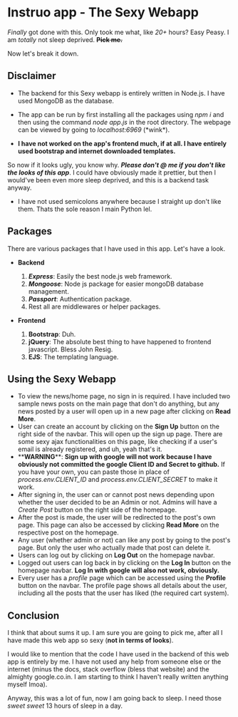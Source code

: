 # Instruo app - The Sexy Webapp

*Finally* got done with this. Only took me what, like *20+* hours? Easy Peasy. I am *totally* not sleep deprived. ~~**Pick me.**~~

Now let's break it down. 
## Disclaimer

* The backend for this Sexy webapp is entirely written in Node.js. I have used MongoDB as the database.
* The app can be run by first installing all the packages using *npm i* and then using the command *node app.js* in the root directory. The webpage can be viewed by going to *localhost:6969* (\*wink\*).

* **I have not worked on the app's frontend much, if at all. I have entirely used bootstrap and internet downloaded templates.**

So now if it looks ugly, you know why. ***Please don't @ me if you don't like the looks of this app***. I could have obviously made it prettier, but then I would've been even more sleep deprived, and this is a backend task anyway.
* I have not used semicolons anywhere because I straight up don't like them. Thats the sole reason I main Python lel.

## Packages
There are various packages that I have used in this app. Let's have a look.

* **Backend**
  1. ***Express***:  Easily the best node.js web framework.
  1. ***Mongoose***: Node js package for easier mongoDB database management.
  1. ***Passport***: Authentication package.
  1. Rest all are middlewares or helper packages.
  
* **Frontend**
  1. **Bootstrap**: Duh.
  1. **jQuery**:  The absolute best thing to have happened to frontend javascript. Bless John Resig.
  1. **EJS**: The templating language.
  

## Using the Sexy Webapp

* To view the news/home page, no sign in is required. I have included two sample news posts on the main page that don't do anything, but any news posted by a user will open up in a new page after clicking on **Read More**.
* User can create an account by clicking on the **Sign Up** button on the right side of the navbar. This will open up the sign up page. There are some sexy ajax functionalities on this page, like checking if a user's email is already registered, and uh, yeah that's it.
* \*\***WARNING**\*\*: **Sign up with google will not work because I have obviously not committed the google Client ID and Secret to github.** If you have your own, you can paste those in place of *process.env.CLIENT_ID* and *process.env.CLIENT_SECRET* to make it work.
* After signing in, the user can or cannot post news depending upon whether the user decided to be an Admin or not. Admins will have a *Create Post* button on the right side of the homepage.
* After the post is made, the user will be redirected to the post's own page. This page can also be accessed by clicking **Read More** on the respective post on the homepage.
* Any user (whether admin or not) can like any post by going to the post's page. But only the user who actually made that post can delete it.
* Users can log out by clicking on **Log Out** on the homepage navbar.
* Logged out users can log back in by clicking on the **Log In** button on the homepage navbar. **Log In with google will also not work, obviously.**
* Every user has a *profile* page which can be accessed using the **Profile** button on the navbar. The profile page shows all details about the user, including all the posts that the user has liked (the required cart system).

## Conclusion
I think that about sums it up. I am sure you are going to pick me, after all I have made this web app so sexy (**not in terms of looks**).

I would like to mention that the code I have used in the backend of this web app is entirely by me. I have not used any help from someone else or the internet (minus the docs, stack overflow (bless that website) and the almighty google.co.in. I am starting to think I haven't really written anything myself lmoa).

Anyway, this was a lot of fun, now I am going back to sleep. I need those *sweet sweet* 13 hours of sleep in a day.

